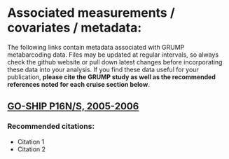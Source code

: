 # Associated measurements / covariates / metadata:

The following links contain metadata associated with GRUMP metabarcoding data. Files may be updated at regular intervals, so always check the github website or pull down latest changes before incorporating these data into your analysis. If you find these data useful for your publication, **please cite the GRUMP study as well as the recommended references noted for each cruise section below**.

## [GO-SHIP P16N/S, 2005-2006](https://github.com/jcmcnch/Global-rRNA-Univeral-Metabarcoding-of-Plankton/blob/f9a89cff7ed447552227c5ad03a00941b05cdf17/GO-SHIP/P16N-P16S/Associated_Measurements/0.P16NS_Raw_Data/CSV/2.20221118_P16NS_Sample_Metadata_Final.csv)

### Recommended citations:

- Citation 1
- Citation 2
